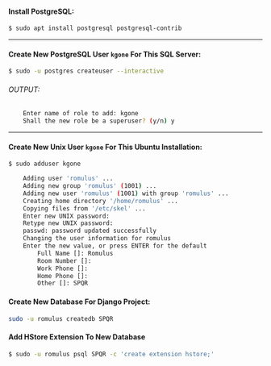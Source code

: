 

#### Install PostgreSQL:
```bash
$ sudo apt install postgresql postgresql-contrib
```

___

#### Create New PostgreSQL User `kgone` For This SQL Server:
```bash
$ sudo -u postgres createuser --interactive
```
###### *OUTPUT:*
```sh
    Enter name of role to add: kgone             
    Shall the new role be a superuser? (y/n) y
```
___




#### Create New Unix User `kgone` For This Ubuntu Installation:
```bash
$ sudo adduser kgone
```

```sh
    Adding user 'romulus' ...
    Adding new group 'romulus' (1001) ...
    Adding new user 'romulus' (1001) with group 'romulus' ...
    Creating home directory '/home/romulus' ...
    Copying files from '/etc/skel' ...
    Enter new UNIX password: 
    Retype new UNIX password: 
    passwd: password updated successfully
    Changing the user information for romulus
    Enter the new value, or press ENTER for the default
        Full Name []: Romulus
        Room Number []: 
        Work Phone []: 
        Home Phone []: 
        Other []: SPQR
```

#### Create New Database For Django Project:

```bash
sudo -u romulus createdb SPQR
```

#### Add HStore Extension To New Database
```bash
$ sudo -u romulus psql SPQR -c 'create extension hstore;'
```


